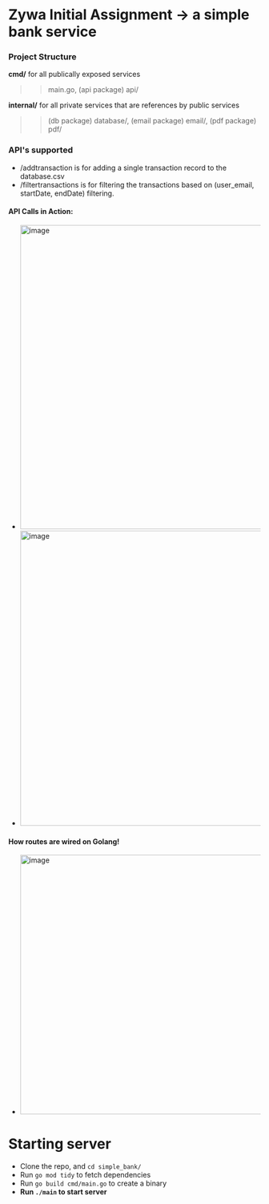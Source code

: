 # Zywa Initial Assignment -> a simple bank service


### Project Structure

**cmd/** for all publically exposed services
>> main.go, (api package) api/

**internal/** for all private services that are references by public services 
>> (db package) database/, (email package) email/, (pdf package) pdf/

### API's supported
- /addtransaction is for adding a single transaction record to the database.csv
- /filtertransactions is for filtering the transactions based on (user_email, startDate, endDate) filtering.

#### API Calls in Action:
- <img width="607" alt="image" src="https://github.com/hktrib/simple_bank/assets/116051160/021bff9b-788c-4ecb-925a-f05726ff40eb">
- <img width="589" alt="image" src="https://github.com/hktrib/simple_bank/assets/116051160/90f016ec-3a8a-4f86-94ac-bee8146683f7">

#### How routes are wired on Golang!
- <img width="518" alt="image" src="https://github.com/hktrib/simple_bank/assets/116051160/12b56d0b-a4aa-48c0-8c4f-5fabfff40aef">



# Starting server
- Clone the repo, and `cd simple_bank/`
- Run `go mod tidy` to fetch dependencies
- Run `go build cmd/main.go` to create a binary
- **Run `./main` to start server**
